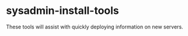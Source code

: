 sysadmin-install-tools
======================

These tools will assist with quickly deploying information on new servers.
